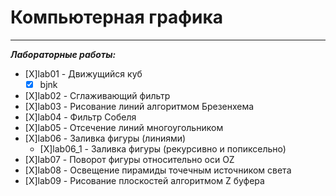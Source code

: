 # Компьютерная графика
***
***Лабораторные работы:***

- [X]lab01 - Движущийся куб
  - [X] bjnk
- [X]lab02 - Сглаживающий фильтр
- [X]lab03 - Рисование линий алгоритмом Брезенхема
- [X]lab04 - Фильтр Собеля
- [X]lab05 - Отсечение линий многоугольником
- [X]lab06 - Заливка фигуры (линиями)
  - [X]lab06_1 - Заливка фигуры (рекурсивно и попиксельно)
- [X]lab07 - Поворот фигуры относительно оси OZ
- [X]lab08 - Освещение пирамиды точечным источником света
- [X]lab09 - Рисование плоскостей алгоритмом Z буфера

